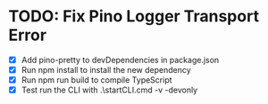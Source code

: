 # TODO: Fix Pino Logger Transport Error

- [x] Add pino-pretty to devDependencies in package.json
- [x] Run npm install to install the new dependency
- [x] Run npm run build to compile TypeScript
- [x] Test run the CLI with .\startCLI.cmd -v -devonly
